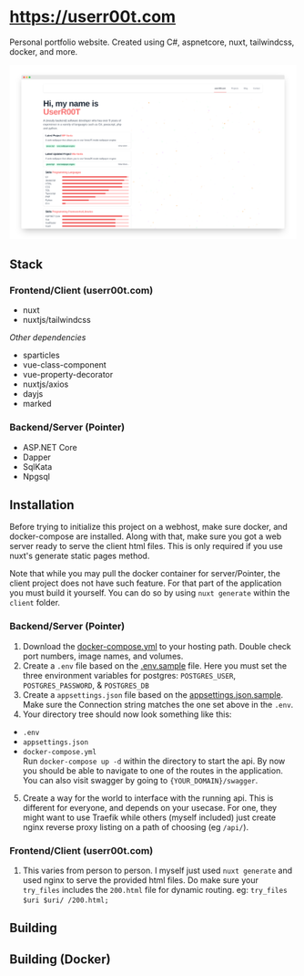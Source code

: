 # https://userr00t.com
Personal portfolio website. Created using C#, aspnetcore, nuxt, tailwindcss, docker, and more.

[![](.media/screely.png)](https://userr00t.com)

## Stack
### Frontend/Client (userr00t.com)
- nuxt
- nuxtjs/tailwindcss

_Other dependencies_
- sparticles
- vue-class-component
- vue-property-decorator
- nuxtjs/axios
- dayjs
- marked

### Backend/Server (Pointer)
- ASP.NET Core
- Dapper
- SqlKata
- Npgsql

## Installation
Before trying to initialize this project on a webhost, make sure docker, and docker-compose are installed. Along with that, make sure you got a web server ready to serve the client html files. This is only required if you use nuxt's generate static pages method.

Note that while you may pull the docker container for server/Pointer, the client project does not have such feature. For that part of the application you must build it yourself. You can do so by using `nuxt generate` within the `client` folder.

### Backend/Server (Pointer)
1. Download the [docker-compose.yml](server/docker-compose.yml) to your hosting path. Double check port numbers, image names, and volumes.
2. Create a `.env` file based on the [.env.sample](server/.env.sample) file. Here you must set the three environment variables for postgres: `POSTGRES_USER`, `POSTGRES_PASSWORD`, & `POSTGRES_DB`
3. Create a `appsettings.json` file based on the [appsettings.json.sample](server/appsettings.json.sample). Make sure the Connection string matches the one set above in the `.env`.
4. Your directory tree should now look something like this:
- `.env`
- `appsettings.json`
- `docker-compose.yml`  
Run `docker-compose up -d` within the directory to start the api. By now you should be able to navigate to one of the routes in the application. You can also visit swagger by going to `{YOUR_DOMAIN}/swagger`.
5. Create a way for the world to interface with the running api. This is different for everyone, and depends on your usecase. For one, they might want to use Traefik while others (myself included) just create nginx reverse proxy listing on a path of choosing (eg `/api/`). 

### Frontend/Client (userr00t.com)
1. This varies from person to person. I myself just used `nuxt generate` and used nginx to serve the provided html files. Do make sure your `try_files` includes the `200.html` file for dynamic routing. eg: `try_files $uri $uri/ /200.html;`

## Building

## Building (Docker)